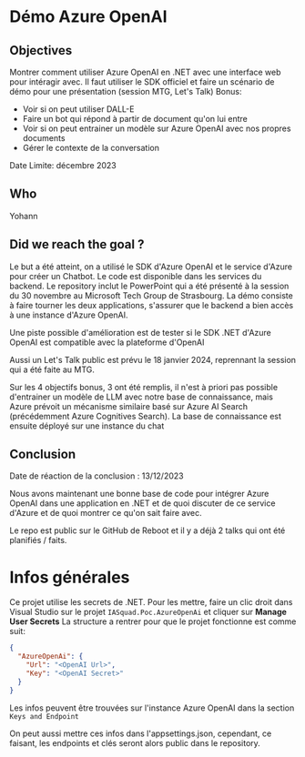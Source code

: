 # Démo Azure OpenAI

## Objectives

Montrer comment utiliser Azure OpenAI en .NET avec une interface web pour intéragir avec.
Il faut utiliser le SDK officiel et faire un scénario de démo pour une présentation (session MTG, Let's Talk)
Bonus:
- Voir si on peut utiliser DALL-E
- Faire un bot qui répond à partir de document qu'on lui entre
- Voir si on peut entrainer un modèle sur Azure OpenAI avec nos propres documents
- Gérer le contexte de la conversation

Date Limite: décembre 2023

## Who

Yohann

## Did we reach the goal ?

Le but a été atteint, on a utilisé le SDK d'Azure OpenAI et le service d'Azure pour créer un Chatbot. Le code est disponible dans les services du backend.
Le repository inclut le PowerPoint qui a été présenté à la session du 30 novembre au Microsoft Tech Group de Strasbourg.
La démo consiste à faire tourner les deux applications, s'assurer que le backend a bien accès à une instance d'Azure OpenAI.

Une piste possible d'amélioration est de tester si le SDK .NET d'Azure OpenAI est compatible avec la plateforme d'OpenAI

Aussi un Let's Talk public est prévu le 18 janvier 2024, reprennant la session qui a été faite au MTG.

Sur les 4 objectifs bonus, 3 ont été remplis, il n'est à priori pas possible d'entrainer un modèle de LLM avec notre base de connaissance, mais Azure prévoit un mécanisme similaire basé sur Azure AI Search (précédemment Azure Cognitives Search). La base de connaissance est ensuite déployé sur une instance du chat

## Conclusion

Date de réaction de la conclusion : 13/12/2023

Nous avons maintenant une bonne base de code pour intégrer Azure OpenAI dans une application en .NET et de quoi discuter de ce service d'Azure et de quoi montrer ce qu'on sait faire avec.

Le repo est public sur le GitHub de Reboot et il y a déjà 2 talks qui ont été planifiés / faits. 


# Infos générales

Ce projet utilise les secrets de .NET.
Pour les mettre, faire un clic droit dans Visual Studio sur le projet `IASquad.Poc.AzureOpenAi` et cliquer sur __Manage User Secrets__
La structure a rentrer pour que le projet fonctionne est comme suit:
```json
{
  "AzureOpenAi": {
    "Url": "<OpenAI Url>",
    "Key": "<OpenAI Secret>"
  }
}
```

Les infos peuvent être trouvées sur l'instance Azure OpenAI dans la section `Keys and Endpoint`

On peut aussi mettre ces infos dans l'appsettings.json, cependant, ce faisant, les endpoints et clés seront alors public dans le repository.